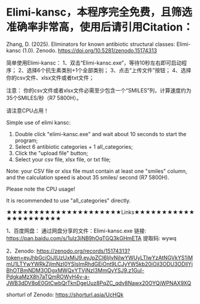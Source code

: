 # Elimi-kansc，本程序完全免费，且筛选准确率非常高，使用后请引用Citation：
Zhang, D. (2025). Eliminators for known antibiotic structural classes: Elimi-kansc (1.0). Zenodo. https://doi.org/10.5281/zenodo.15174313


简单使用Elimi-kansc：
1、双击“Elimi-kansc.exe”，等待10秒左右即可启动程序；
2、选择6个抗生素类别+1个全部类别；
3、点击“上传文件”按钮；
4、选择你的csv文件、xlsx文件或者txt文件；

注意：
你的csv文件或者xlsx文件必需至少包含一个“SMILES”列，计算速度约为35个SMILES/秒（R7 5800H）。

请注意CPU占用！


Simple use of elimi kansc: 
1. Double click "elimi-kansc.exe" and wait about 10 seconds to start the program;
2. Select 6 antibiotic categories + 1 all_categories;
3. Click the "upload file" button;
4. Select your csv file, xlsx file, or txt file;

Note: your CSV file or xlsx file must contain at least one "smiles" column, and the calculation speed is about 35 smiles/ second (R7 5800H). 

Please note the CPU usage!



It is recommended to use "all_categories" directly.

★★★★★★★★★★★★★★★★★★★★★Links★★★★★★★★★★★★★★★★★★★★★

1、百度网盘：
通过网盘分享的文件：Elimi-kansc.exe
链接: https://pan.baidu.com/s/1uIz3jNB9hOqTGQ3kGHmETA 提取码: wywq 


2、Zenodo: 
https://zenodo.org/records/15174313?token=eyJhbGciOiJIUzUxMiJ9.eyJpZCI6IjIyNjIwYWUyLTIwYzAtNGVkYS1iMmU1LTYwYWRkZjlmNzI0YSIsImRhdGEiOnt9LCJyYW5kb20iOiI3ODU3ODllYjBhOTBmNDM3ODgxMWQxYTVjNzI3MmQyYSJ9.z1Gul-PdgkaMzX8h7aTQmROWyH4v-a-JWB3dDV8qE0GtCwbQrTknDgeUuz8PqZC_qdv8Nawx20OYQjWPNAX9XQ

shorturl of Zenodo: https://shorturl.asia/UcHQk

